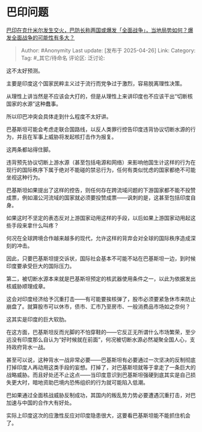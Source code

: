 # 巴印问题
[巴印在克什米尔发生交火，巴防长称两国或爆发「全面战争」，当地局势如何？爆发全面战争的可能性有多大？](https://www.zhihu.com/question/1899166570804115442/answer/1899405451847795402)

> Author: #Anonymity
> Last update: [发布于 2025-04-26]
> Link:
> Category: 
> Tag: #_其它/待命名 
> 评论区:
> 泛讨论:  

这不太好预测。

主要是印度这个国家民粹主义过于流行而党争过于激烈，容易脱离理性决策。

从理性上讲当然是不应该会大打的，但是从理性上来讲印度也不应该干出“切断核国家的水源”这种蠢事。

所以印巴冲突会具体走到什么程度不太好讲。

巴基斯坦可能会考虑走联合国路线，以反人类罪行控告印度违背协议切断水源的行为，并且在军事上威胁将发起核打击作为报复。

这两条都站得住脚。

违背预先协议切断上游水源（甚至包括电源和网络）来影响他国生计这样的行为在现行的国际秩序下属于绝对不能碰的禁忌行为，任何有类似忧虑的国家都绝不可能坐视这种行为。

巴基斯坦如果提出了这样的控告，则任何存在跨流域问题的下游国家都不能不投赞成票，例如湄公河流域的国家就必须要投赞成票——讽刺的是，这甚至包括印度自身。

如果这时不坚定的表态反对上游国家动用这样的手段，以后如果上游国家动用起这些手段来拿什么叫疼？

何况在全球跨境合作越来越多的现代，允许这样的背弃会对全球的国际秩序造成深刻的冲击。

因此，只要巴基斯坦提交诉状，国际社会基本不可能不站在巴基斯坦一边，到时候印度要承受巨大的国际压力。

  

第二，被切断水源本来就是巴基斯坦预定的核武器使用条件之一，以此为依据发出核威胁顺理成章。

这会对印度经济给予沉重打击——有可能要挨核弹了，股市必须要紧急休市来防止崩盘了。就算股市可以休市，债市、汇市乃至房市、一般消费品市场如之奈何？

这其实是印度的巨大软肋。

在这方面，巴基斯坦反而光脚的不怕穿鞋的——它反正无所谓什么市场繁荣，至少远没有印度那么自认为“好时候就在前面”，何况被切断水源必然凝聚全国人心，支持政府背水一战。

甚至可以说，这种背水一战非常必要——巴基斯坦有必要通过一次坚决的反制彻底打掉印度人再动用这类手段的妄想。打掉了，对巴基斯坦就等于拿走了一条巨大的战略威胁。而且好处还不止这点——当印度意识到巴基斯坦强硬到底其实是自己损失更大时，暗地资助巴境内恐怖组织的行为就可能陷入低潮。

巴如果通过全面核战威胁反制成功，其国内的叛乱势力势必要遭遇沉重打击，对巴加速与中国的合作大有好处。

  

实际上印度这次的应激性反应对印度隐患很大，这要看巴基斯坦能不能抓住机会了。
